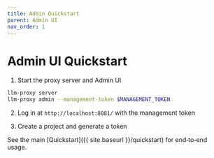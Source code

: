 ```yaml
---
title: Admin Quickstart
parent: Admin UI
nav_order: 1
---
```


# Admin UI Quickstart

1) Start the proxy server and Admin UI
```bash
llm-proxy server
llm-proxy admin --management-token $MANAGEMENT_TOKEN
```

2) Log in at `http://localhost:8081/` with the management token

3) Create a project and generate a token

See the main [Quickstart]({{ site.baseurl }}/quickstart) for end‑to‑end usage.


